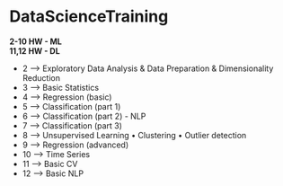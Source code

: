 # DataScienceTraining

**2-10 HW  - ML**  
**11,12 HW  - DL**  

* 2 --> Exploratory Data Analysis & Data Preparation & Dimensionality Reduction
* 3 --> Basic Statistics
* 4 --> Regression (basic)
* 5 --> Classification (part 1)
* 6 --> Classification (part 2) - NLP
* 7 --> Classification (part 3)
* 8 --> Unsupervised Learning
  •	Clustering
  •	Outlier detection
* 9 --> Regression (advanced)
* 10 --> Time Series
* 11 --> Basic CV
* 12 --> Basic NLP
